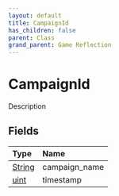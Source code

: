 ```yaml
---
layout: default
title: CampaignId
has_children: false
parent: Class
grand_parent: Game Reflection
---
```

# CampaignId
Description 

## Fields

| Type | Name |
|:----------|:--------------|
| [String](/riftbreaker-wiki/docs/game-reflection/components/string/) | campaign_name |
| [uint](/riftbreaker-wiki/docs/game-reflection/components/uint/) | timestamp |

